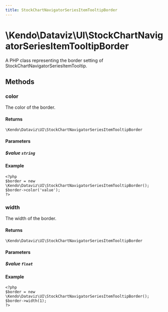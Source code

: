 ```yaml
---
title: StockChartNavigatorSeriesItemTooltipBorder
---
```


# \Kendo\Dataviz\UI\StockChartNavigatorSeriesItemTooltipBorder

A PHP class representing the border setting of StockChartNavigatorSeriesItemTooltip.


## Methods

### color
The color of the border.

#### Returns
`\Kendo\Dataviz\UI\StockChartNavigatorSeriesItemTooltipBorder`

#### Parameters

##### $value `string`



#### Example 
    <?php
    $border = new \Kendo\Dataviz\UI\StockChartNavigatorSeriesItemTooltipBorder();
    $border->color('value');
    ?>

### width
The width of the border.

#### Returns
`\Kendo\Dataviz\UI\StockChartNavigatorSeriesItemTooltipBorder`

#### Parameters

##### $value `float`



#### Example 
    <?php
    $border = new \Kendo\Dataviz\UI\StockChartNavigatorSeriesItemTooltipBorder();
    $border->width(1);
    ?>

